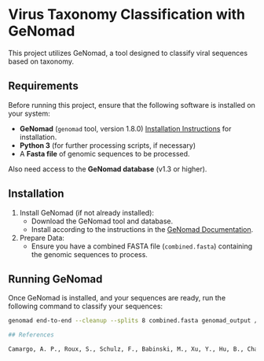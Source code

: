 # Virus Taxonomy Classification with GeNomad

This project utilizes GeNomad, a tool designed to classify viral sequences based on taxonomy.

## Requirements

Before running this project, ensure that the following software is installed on your system:

- **GeNomad** (`genomad` tool, version 1.8.0) [Installation Instructions](https://github.com/virtool/genomad) for installation.
- **Python 3** (for further processing scripts, if necessary)
- A **Fasta file** of genomic sequences to be processed.

Also need access to the **GeNomad database** (v1.3 or higher).

## Installation

1. Install GeNomad (if not already installed):
   - Download the GeNomad tool and database.
   - Install according to the instructions in the [GeNomad Documentation](https://github.com/apcamargo/genomad).
2. Prepare Data:
   - Ensure you have a combined FASTA file (`combined.fasta`) containing the genomic sequences to process.

## Running GeNomad

Once GeNomad is installed, and your sequences are ready, run the following command to classify your sequences:

```bash
genomad end-to-end --cleanup --splits 8 combined.fasta genomad_output /work/groups/VEO/databases/geNomad/v1.3

## References

Camargo, A. P., Roux, S., Schulz, F., Babinski, M., Xu, Y., Hu, B., Chain, P. S. G., Nayfach, S., & Kyrpides, N. C. — Nature Biotechnology (2023), DOI: 10.1038/s41587-023-01953-y .
```